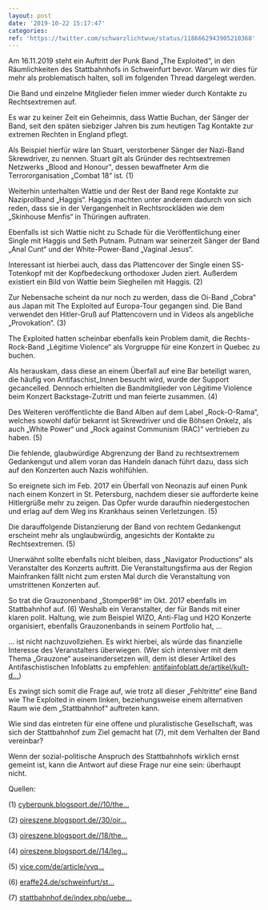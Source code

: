 ```yaml
---
layout: post
date: '2019-10-22 15:17:47'
categories: 
ref: 'https://twitter.com/schwarzlichtwue/status/1186662943905210368'
---
```

Am 16.11.2019 steht ein Auftritt der Punk Band „The Exploited“, in den Räumlichkeiten des Stattbahnhofs in Schweinfurt bevor. Warum wir dies für mehr als problematisch halten, soll im folgenden Thread dargelegt werden.





Die Band und einzelne Mitglieder fielen immer wieder durch Kontakte zu Rechtsextremen auf.



Es war zu keiner Zeit ein Geheimnis, dass Wattie Buchan, der Sänger der Band, seit den späten siebziger Jahren bis zum heutigen Tag Kontakte zur extremen Rechten in England pflegt.

Als Beispiel hierfür wäre Ian Stuart, verstorbener Sänger der Nazi-Band Skrewdriver, zu nennen. Stuart gilt als Gründer des rechtsextremen Netzwerks „Blood and Honour", dessen bewaffneter Arm die Terrororganisation „Combat 18“ ist. (1)

Weiterhin unterhalten Wattie und der Rest der Band rege Kontakte zur Naziprollband „Haggis“. Haggis machten unter anderem dadurch von sich reden, dass sie in der Vergangenheit in Rechtsrockläden wie dem „Skinhouse Menfis“ in Thüringen auftraten.

Ebenfalls ist sich Wattie nicht zu Schade für die Veröffentlichung einer Single mit Haggis und Seth Putnam. Putnam war seinerzeit Sänger der Band „Anal Cunt“ und der White-Power-Band „Vaginal Jesus“.

Interessant ist hierbei auch, dass das Plattencover der Single einen SS-Totenkopf mit der Kopfbedeckung orthodoxer Juden ziert. Außerdem existiert ein Bild von Wattie beim Siegheilen mit Haggis. (2)

Zur Nebensache scheint da nur noch zu werden, dass die Oi-Band „Cobra“ aus Japan mit The Exploited auf Europa-Tour gegangen sind. Die Band verwendet den Hitler-Gruß auf Plattencovern und in Videos als angebliche „Provokation“. (3)

The Exploited hatten scheinbar ebenfalls kein Problem damit, die Rechts-Rock-Band „Légitime Violence“ als Vorgruppe für eine Konzert in Quebec zu buchen.

Als herauskam, dass diese an einem Überfall auf eine Bar beteiligt waren, die häufig von Antifaschist_Innen besucht wird, wurde der Support gecancelled. Dennoch erhielten die Bandmitglieder von Légitime Violence beim Konzert Backstage-Zutritt und man feierte zusammen. (4)

Des Weiteren veröffentlichte die Band Alben auf dem Label „Rock-O-Rama“, welches sowohl dafür bekannt ist Skrewdriver und die Böhsen Onkelz, als auch „White Power“ und „Rock against Communism (RAC)“ vertrieben zu haben. (5)

Die fehlende, glaubwürdige Abgrenzung der Band zu rechtsextremem Gedankengut und allem voran das Handeln danach führt dazu, dass sich auf den Konzerten auch Nazis wohlfühlen.

So ereignete sich im Feb. 2017 ein Überfall von Neonazis auf einen Punk nach einem Konzert in St. Petersburg, nachdem dieser sie aufforderte keine Hitlergrüße mehr zu zeigen. Das Opfer wurde daraufhin niedergestochen und erlag auf dem Weg ins Krankhaus seinen Verletzungen. (5)

Die darauffolgende Distanzierung der Band von rechtem Gedankengut erscheint mehr als unglaubwürdig, angesichts der Kontakte zu Rechtsextremen. (5)

Unerwähnt sollte ebenfalls nicht bleiben, dass „Navigator Productions“ als Veranstalter des Konzerts auftritt. Die Veranstaltungsfirma aus der Region Mainfranken fällt nicht zum ersten Mal durch die Veranstaltung von umstrittenen Konzerten auf.

So trat die Grauzonenband „Stomper98“ im Okt. 2017 ebenfalls im Stattbahnhof auf. (6) Weshalb ein Veranstalter, der für Bands mit einer klaren polit. Haltung, wie zum Beispiel WIZO, Anti-Flag und H2O Konzerte organisiert, ebenfalls Grauzonenbands in seinem Portfolio hat, …

… ist nicht nachzuvollziehen. Es wirkt hierbei, als würde das finanzielle Interesse des Veranstalters überwiegen. (Wer sich intensiver mit dem Thema „Grauzone“ auseinandersetzen will, dem ist dieser Artikel des Antifaschistischen Infoblatts zu empfehlen: [antifainfoblatt.de/artikel/kult-d…](https://www.antifainfoblatt.de/artikel/kult-der-beliebigkeit-teil-1))

Es zwingt sich somit die Frage auf, wie trotz all dieser „Fehltritte“ eine Band wie The Exploited in einem linken, beziehungsweise einem alternativen Raum wie dem „Stattbahnhof“ auftreten kann.

Wie sind das eintreten für eine offene und pluralistische Gesellschaft, was sich der Stattbahnhof zum Ziel gemacht hat (7), mit dem Verhalten der Band vereinbar?

Wenn der sozial-politische Anspruch des Stattbahnhofs wirklich ernst gemeint ist, kann die Antwort auf diese Frage nur eine sein: überhaupt nicht.

Quellen:

(1) [cyberpunk.blogsport.de//10/the…](http://cyberpunk.blogsport.de//10/the-exploited-zsk-joshi-und-ein-brisantes-foto/)

(2) [oireszene.blogsport.de//30/oir…](http://oireszene.blogsport.de//30/oire-szene-vs-contra-records-und-bandworm-records/)

(3) [oireszene.blogsport.de//18/the…](http://oireszene.blogsport.de//18/the-exploited-meets-cobra/)

(4) [oireszene.blogsport.de//14/leg…](http://oireszene.blogsport.de//14/legitime-violence-aus-quebec/)

(5) [vice.com/de/article/vvq…](https://www.vice.com/de/article/vvqgw8/nach-einem-exploited-konzert-wurde-ein-fan-von-neonazis-erstochen)

(6) [eraffe24.de/schweinfurt/st…](https://www.eraffe24.de/schweinfurt/stattbahnhof-schweinfurt/veranstaltungen/stomper/243955/)

(7) [stattbahnhof.de/index.php/uebe…](https://www.stattbahnhof.de/index.php/ueber-uns/der-traegerverein)



